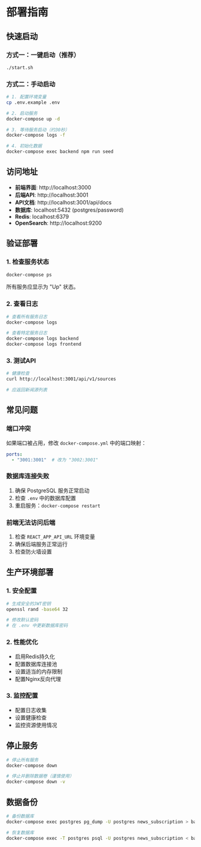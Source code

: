 # 部署指南

## 快速启动

### 方式一：一键启动（推荐）
```bash
./start.sh
```

### 方式二：手动启动
```bash
# 1. 配置环境变量
cp .env.example .env

# 2. 启动服务
docker-compose up -d

# 3. 等待服务启动（约30秒）
docker-compose logs -f

# 4. 初始化数据
docker-compose exec backend npm run seed
```

## 访问地址

- **前端界面**: http://localhost:3000
- **后端API**: http://localhost:3001  
- **API文档**: http://localhost:3001/api/docs
- **数据库**: localhost:5432 (postgres/password)
- **Redis**: localhost:6379
- **OpenSearch**: http://localhost:9200

## 验证部署

### 1. 检查服务状态
```bash
docker-compose ps
```

所有服务应显示为 "Up" 状态。

### 2. 查看日志
```bash
# 查看所有服务日志
docker-compose logs

# 查看特定服务日志
docker-compose logs backend
docker-compose logs frontend
```

### 3. 测试API
```bash
# 健康检查
curl http://localhost:3001/api/v1/sources

# 应返回新闻源列表
```

## 常见问题

### 端口冲突
如果端口被占用，修改 `docker-compose.yml` 中的端口映射：
```yaml
ports:
  - "3001:3001"  # 改为 "3002:3001"
```

### 数据库连接失败
1. 确保 PostgreSQL 服务正常启动
2. 检查 `.env` 中的数据库配置
3. 重启服务：`docker-compose restart`

### 前端无法访问后端
1. 检查 `REACT_APP_API_URL` 环境变量
2. 确保后端服务正常运行
3. 检查防火墙设置

## 生产环境部署

### 1. 安全配置
```bash
# 生成安全的JWT密钥
openssl rand -base64 32

# 修改默认密码
# 在 .env 中更新数据库密码
```

### 2. 性能优化
- 启用Redis持久化
- 配置数据库连接池
- 设置适当的内存限制
- 配置Nginx反向代理

### 3. 监控配置
- 配置日志收集
- 设置健康检查
- 监控资源使用情况

## 停止服务

```bash
# 停止所有服务
docker-compose down

# 停止并删除数据卷（谨慎使用）
docker-compose down -v
```

## 数据备份

```bash
# 备份数据库
docker-compose exec postgres pg_dump -U postgres news_subscription > backup.sql

# 恢复数据库
docker-compose exec -T postgres psql -U postgres news_subscription < backup.sql
```